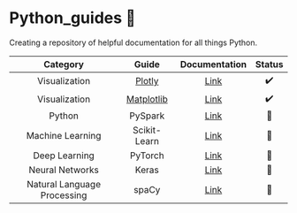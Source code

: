 # Python_guides 🚧

Creating a repository of helpful documentation for all things Python.

| Category | Guide | Documentation | Status
| :---------------: | :---------------: | :---------------: | :---------------:
| Visualization | [Plotly](https://github.com/mattamx/Python_sheets/blob/abcdc371a29b94932374230d2be6f67d63218f78/Visualization/Plotly.md) | [Link](https://matplotlib.org/2.0.0/index.html) | ✔️
| Visualization | [Matplotlib](https://github.com/mattamx/Python_guides/blob/72055b71711fabd97da6d27eca48c79127190181/Visualization/Matplotlib.md) | [Link](https://plotly.com/python/plotly-express/) | ✔️
| Python | PySpark | [Link](https://spark.apache.org/docs/latest/api/python/) | 🚧
| Machine Learning | Scikit-Learn | [Link](https://scikit-learn.org/stable/index.html) | 🚧
| Deep Learning | PyTorch | [Link]([https://pytorch.org](https://pytorch.org/docs/stable/index.html)) | 🚧
| Neural Networks | Keras | [Link](https://keras.io/getting_started/) | 🚧
| Natural Language Processing | spaCy | [Link](https://spacy.io/usage#quickstart) | 🚧
